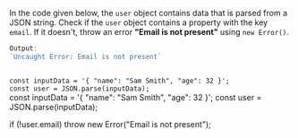 In the code given below,
the `user` object contains data
that is parsed from a JSON string.
Check if the `user` object contains
a property with the key `email`.
If it doesn't,
throw an error **"Email is not present"**
using `new Error()`.

```js
Output:
`Uncaught Error: Email is not present`
```

<codeblock type="exercise" language="javascript" testMode="fixedInput">
<code>
const inputData = '{ "name": "Sam Smith", "age": 32 }';
const user = JSON.parse(inputData);
</code>

<solution>
const inputData = '{ "name": "Sam Smith", "age": 32 }';
const user = JSON.parse(inputData);

if (!user.email) throw new Error("Email is not present");
</solution>
</codeblock>
